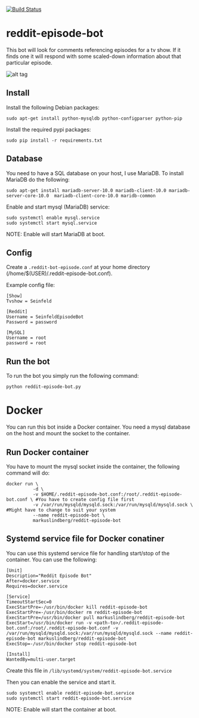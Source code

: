 [![Build Status](https://jenkins.lindberg.io/buildStatus/icon?job=reddit-episode-bot)](https://jenkins.lindberg.io/job/reddit-episode-bot/)

# reddit-episode-bot
This bot will look for comments referencing episodes for a tv show. If it finds one it will respond with some scaled-down information about that particular episode.

![alt tag](https://raw.github.com/HeadlessChild/reddit-episode-bot/master/Screenshots/9h3ea.jpg)
## Install
Install the following Debian packages:
  ```
  sudo apt-get install python-mysqldb python-configparser python-pip
  ```

Install the required pypi packages:
  ```
  sudo pip install -r requirements.txt
  ```
  
## Database
You need to have a SQL database on your host, I use MariaDB. To install MariaDB do the following:  
  ```
  sudo apt-get install mariadb-server-10.0 mariadb-client-10.0 mariadb-server-core-10.0  mariadb-client-core-10.0 maridb-common
  ```
  
Enable and start mysql (MariaDB) service: 
  ```
  sudo systemctl enable mysql.service
  sudo systemctl start mysql.service
  ```

NOTE: Enable will start MariaDB at boot.

## Config
Create a ```.reddit-bot-episode.conf``` at your home directory (/home/$(USER)/.reddit-episode-bot.conf).

Example config file:
```
[Show]
Tvshow = Seinfeld

[Reddit]
Username = SeinfeldEpisodeBot
Password = password

[MySQL]
Username = root
password = root
```

## Run the bot
To run the bot you simply run the following command:
```
python reddit-episode-bot.py
```

# Docker
You can run this bot inside a Docker container. You need a mysql database on the host and mount the socket to the container.

## Run Docker container
You have to mount the mysql socket inside the container, the following command will do:

    docker run \
              -d \
              -v $HOME/.reddit-episode-bot.conf:/root/.reddit-episode-bot.conf \ #You have to create config file first
              -v /var/run/mysqld/mysqld.sock:/var/run/mysqld/mysqld.sock \  #Might have to change to suit your system
              --name reddit-episode-bot \
              markuslindberg/reddit-episode-bot

## Systemd service file for Docker conatiner
You can use this systemd service file for handling start/stop of the container. You can use the following:

    [Unit]
    Description="Reddit Episode Bot"
    After=docker.service
    Requires=docker.service
    
    [Service]
    TimeoutStartSec=0
    ExecStartPre=-/usr/bin/docker kill reddit-episode-bot
    ExecStartPre=-/usr/bin/docker rm reddit-episode-bot
    ExecStartPre=/usr/bin/docker pull markuslindberg/reddit-episode-bot
    ExecStart=/usr/bin/docker run -v <path-to>/.reddit-episode-bot.conf:/root/.reddit-episode-bot.conf -v /var/run/mysqld/mysqld.sock:/var/run/mysqld/mysqld.sock --name reddit-episode-bot markuslindberg/reddit-episode-bot
    ExecStop=-/usr/bin/docker stop reddit-episode-bot

    [Install]
    WantedBy=multi-user.target
    
Create this file in ```/lib/systemd/system/reddit-episode-bot.service```

Then you can enable the service and start it.

  ```
  sudo systemctl enable reddit-episode-bot.service
  sudo systemctl start reddit-episode-bot.service
  ```
NOTE: Enable will start the container at boot.

